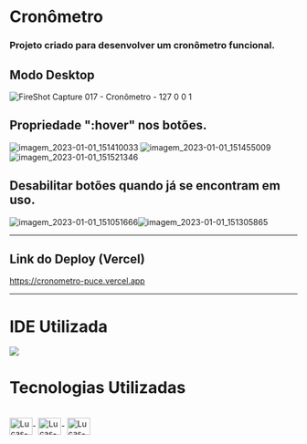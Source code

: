 # Cronômetro

### Projeto criado para desenvolver um cronômetro funcional.

## Modo Desktop 
![FireShot Capture 017 - Cronômetro - 127 0 0 1](https://user-images.githubusercontent.com/115199808/210180632-3b494ec0-10fb-4872-9b54-6fff0f9cbd72.png)

## Propriedade ":hover" nos botões.
![imagem_2023-01-01_151410033](https://user-images.githubusercontent.com/115199808/210180794-9f40cb12-2b7b-40bd-8fda-b91fddd5229a.png)
![imagem_2023-01-01_151455009](https://user-images.githubusercontent.com/115199808/210180805-95aba677-ad5d-4416-94de-73215c3f53af.png)
![imagem_2023-01-01_151521346](https://user-images.githubusercontent.com/115199808/210180819-07401d42-114c-4d16-9258-5a58a7b40cff.png)

## Desabilitar botões quando já se encontram em uso.
![imagem_2023-01-01_151051666](https://user-images.githubusercontent.com/115199808/210180715-89043375-59ac-4f13-9f64-78c3dde016ac.png)![imagem_2023-01-01_151305865](https://user-images.githubusercontent.com/115199808/210180776-3a404a45-242d-4b54-b35b-9bf35008dbd0.png)

<hr>

## Link do Deploy (Vercel)

https://cronometro-puce.vercel.app

<hr>

# IDE Utilizada

<div> 
<img src="https://img.shields.io/badge/Visual_Studio_Code-0078D4?style=for-the-badge&logo=visual%20studio%20code&logoColor=white">
</div>

# Tecnologias Utilizadas
<div style="display: inline_block"><br>
  <img align="center" alt="Lucas-HTML" height="30" width="40" src="https://cdn.jsdelivr.net/gh/devicons/devicon/icons/html5/html5-original.svg">-
  <img align="center" alt="Lucas-CSS" height="30" width="40" src="https://cdn.jsdelivr.net/gh/devicons/devicon/icons/css3/css3-original.svg">-
  <img align="center" alt="Lucas-Js" height="30" width="40" src="https://cdn.jsdelivr.net/gh/devicons/devicon/icons/javascript/javascript-original.svg">
</div>
